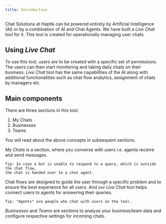 ```yaml
---
title: Introduction
---
```


Chat Solutions at Haptik can be powered entirely by Artificial Intelligence (AI) or by a combination of AI and Chat Agents. We have built a *Live Chat* tool for it. This tool is created for operationally managing user chats.

## Using *Live Chat*

To use this tool, users are to be created with a specific set of permissions. The users can then start monitoring and taking daily chats on their business. *Live Chat* tool has the same capabilities of the AI along with additional functionalities such as chat flow analytics, assignment of chats by managers etc.

## Main components

There are three sections in this tool: 

1. My Chats
2. Businesses
3. Teams

You will read about the above concepts in subsequent sections.

*My Chats* is a section, where you converse with users i.e. agents receive and send messages. 

    Tip: In case a bot is unable to respond to a query, which is outside the chat flow, 
    the chat is handed over to a chat agent. 

Chat flows are designed to guide the user through a specific problem and to ensure the best experience for all users. And our *Live Chat* tool helps connect users to agents for answering their queries. 

    Tip: "Agents" are people who chat with users on the tool.

*Businesses* and *Teams* are sections to analyse your business/team data and configure respective settings for incoming chats. 

